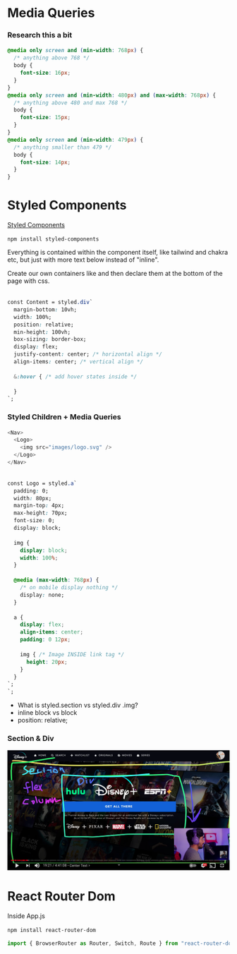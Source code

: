 # Media Queries

### Research this a bit

```css
@media only screen and (min-width: 768px) {
  /* anything above 768 */
  body {
    font-size: 16px;
  }
}
@media only screen and (min-width: 480px) and (max-width: 768px) {
  /* anything above 480 and max 768 */
  body {
    font-size: 15px;
  }
}
@media only screen and (min-width: 479px) {
  /* anything smaller than 479 */
  body {
    font-size: 14px;
  }
}
```

# Styled Components

[Styled Components](https://styled-components.com/)

`npm install styled-components`

Everything is contained within the component itself, like tailwind and chakra etc, but just with more text below instead of "inline".

Create our own containers like <Container> <Wrapper> and then declare them at the bottom of the page with css.

```css

const Content = styled.div`
  margin-bottom: 10vh;
  width: 100%;
  position: relative;
  min-height: 100vh;
  box-sizing: border-box;
  display: flex;
  justify-content: center; /* horizontal align */
  align-items: center; /* vertical align */

  &:hover { /* add hover states inside */

  }
`;

```

### Styled Children + Media Queries

```js
<Nav>
  <Logo>
    <img src="images/logo.svg" />
  </Logo>
</Nav>
```

```css

const Logo = styled.a`
  padding: 0;
  width: 80px;
  margin-top: 4px;
  max-height: 70px;
  font-size: 0;
  display: block;

  img {
    display: block;
    width: 100%;
  }

  @media (max-width: 768px) {
    /* on mobile display nothing */
    display: none;
  }

  a {
    display: flex;
    align-items: center;
    padding: 0 12px;

    img { /* Image INSIDE link tag */
      height: 20px;
    }
  }
`;
`;

```

- What is styled.section vs styled.div .img?
- inline block vs block
- position: relative;

### Section & Div

![alt](notes-images/Screenshot%202021-04-22%20at%2010.07.00.png)

# React Router Dom

Inside App.js

`npm install react-router-dom`

```js
import { BrowserRouter as Router, Switch, Route } from "react-router-dom";
```
